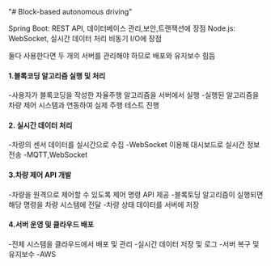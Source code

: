 "# Block-based autonomous driving" 

Spring Boot: REST API, 데이터베이스 관리,보안,트랜잭션에 장점
Node.js: WebSocket, 실시간 데이터 처리 비동기 I/O에 장점

둘다 사용한다면 두 개의 서버를 관리해야 하므로 배포와 유지보수 힘듬

#### 1.블록코딩 알고리즘 실행 및 처리
-사용자가 블록코딩을 작성한 자율주행 알고리즘을 서버에서 실행
-실행된 알고리즘을 차량 제어 시스템과 연동하여 실제 주행 테스트 진행

#### 2. 실시간 데이터 처리
-차량의 센서 데이터를 실시간으로 수집
-WebSocket 이용해 대시보드로 실시간 정보 전송
-MQTT,WebSocket

#### 3.차량 제어 API 개발
-차량을 원격으로 제어할 수 있도록 제어 명령 API 제공
-블록토딩 알고리즘이 실행되면 해당 명령을 차량 시스템에 전달
-차량 상태 데이터를 서버에 저장

#### 4.서버 운영 및 클라우드 배포
-전체 시스템을 클라우드에서 배포 및 관리
-실시간 데이터 저장 및 로그
-서버 복구 및 유지보수
-AWS
